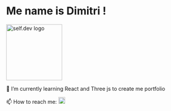 <h1>Me name is Dimitri !</h1>
<p>
  <img src="https://user-images.githubusercontent.com/74038190/264141683-8aa99f6c-267d-4977-9cd3-1a4c11675863.gif"  width="150" alt="self.dev logo"/>
</p>
🌱 I’m currently learning React and Three js to create me portfolio

📫 How to reach me: <img src="https://pic.clubic.com/v1/images/1411660/raw"  width="18" alt="self.dev logo"/>

<!--
**devi-shamps/devi-shamps** is a ✨ _special_ ✨ repository because its `README.md` (this file) appears on your GitHub profile.

Here are some ideas to get you started:

- 🔭 I’m currently working on ...
- 🌱 I’m currently learning ...
- 👯 I’m looking to collaborate on ...
- 🤔 I’m looking for help with ...
- 💬 Ask me about ...
- 📫 How to reach me: ...
- 😄 Pronouns: ...
- ⚡ Fun fact: ...
-->
